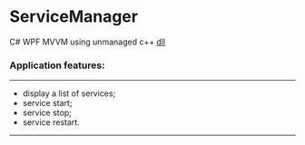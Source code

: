 # ServiceManager
C# WPF MVVM using unmanaged c++ [dll](https://github.com/xoreaxecx/ServiceLib)

### Application features:
---

* display a list of services;
* service start;
* service stop;
* service restart.

---
